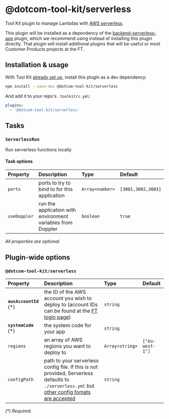 # @dotcom-tool-kit/serverless

Tool Kit plugin to manage Lambdas with [AWS serverless](https://www.serverless.com/framework/docs/getting-started/).

This plugin will be installed as a dependency of the [backend-serverless-app](https://github.com/Financial-Times/dotcom-tool-kit/tree/main/plugins/backend-serverless-app) plugin, which we recommend using instead of installing this plugin directly. That plugin will install additional plugins that will be useful or most Customer Products projects at the FT.

## Installation & usage

With Tool Kit [already set up](https://github.com/financial-times/dotcom-tool-kit#installing-and-using-tool-kit), install this plugin as a dev dependency:

```sh
npm install --save-dev @dotcom-tool-kit/serverless
```

And add it to your repo's `.toolkitrc.yml`:

```yml
plugins:
  - '@dotcom-tool-kit/serverless'
```

<!-- begin autogenerated docs -->
## Tasks

### `ServerlessRun`

Run serverless functions locally
#### Task options

| Property     | Description                                                 | Type            | Default            |
| :----------- | :---------------------------------------------------------- | :-------------- | :----------------- |
| `ports`      | ports to try to bind to for this application                | `Array<number>` | `[3001,3002,3003]` |
| `useDoppler` | run the application with environment variables from Doppler | `boolean`       | `true`             |

_All properties are optional._


## Plugin-wide options

### `@dotcom-tool-kit/serverless`

| Property                | Description                                                                                                                                                                                                                                          | Type            | Default         |
| :---------------------- | :--------------------------------------------------------------------------------------------------------------------------------------------------------------------------------------------------------------------------------------------------- | :-------------- | :-------------- |
| **`awsAccountId`** (\*) | the ID of the AWS account you wish to deploy to (account IDs can be found at the [FT login page](https://awslogin.in.ft.com/))                                                                                                                       | `string`        |                 |
| **`systemCode`** (\*)   | the system code for your app                                                                                                                                                                                                                         | `string`        |                 |
| `regions`               | an array of AWS regions you want to deploy to                                                                                                                                                                                                        | `Array<string>` | `["eu-west-1"]` |
| `configPath`            | path to your serverless config file. If this is not provided, Serverless defaults to `./serverless.yml` but [other config fomats are accepted](https://www.serverless.com/framework/docs/providers/aws/guide/intro#alternative-configuration-format) | `string`        |                 |

_(\*) Required._
<!-- end autogenerated docs -->
